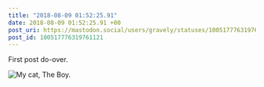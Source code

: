 ```yaml
---
title: "2018-08-09 01:52:25.91"
date: 2018-08-09 01:52:25.91 +00
post_uri: https://mastodon.social/users/gravely/statuses/100517776319761121
post_id: 100517776319761121
---
```

First post do-over.


![My cat, The Boy.](/images/5318917.jpeg)

